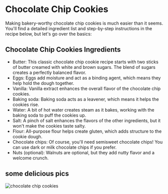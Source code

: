 # Chocolate Chip Cookies

Making bakery-worthy chocolate chip cookies is much easier than it seems. You'll find a detailed ingredient list and step-by-step instructions in the recipe below, but let's go over the basics:

## Chocolate Chip Cookies Ingredients

- Butter: This classic chocolate chip cookie recipe starts with two sticks of butter creamed with white and brown sugars. The blend of sugars creates a perfectly balanced flavor.
- Eggs: Eggs add moisture and act as a binding agent, which means they help hold the dough together.
- Vanilla: Vanilla extract enhances the overall flavor of the chocolate chip cookies.
- Baking soda: Baking soda acts as a leavener, which means it helps the cookies rise.
- Water: A bit of hot water creates steam as it bakes, working with the baking soda to puff the cookies up.
- Salt: A pinch of salt enhances the flavors of the other ingredients, but it won't make the cookies taste salty.
- Flour: All-purpose flour helps create gluten, which adds structure to the cookie dough.
- Chocolate chips: Of course, you'll need semisweet chocolate chips! You can use dark or milk chocolate chips if you prefer.
- Nuts (optional): Walnuts are optional, but they add nutty flavor and a welcome crunch.

## some delicious pics

![chocolate chip cookies](https://images.pexels.com/photos/14000525/pexels-photo-14000525.jpeg?auto=compress&cs=tinysrgb&w=1260&h=750&dpr=1)
